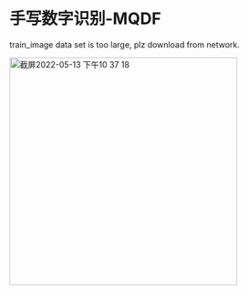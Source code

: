# 手写数字识别-MQDF
train_image data set is too large, plz download from network.

<img width="399" alt="截屏2022-05-13 下午10 37 18" src="https://user-images.githubusercontent.com/103565819/168307067-abd15cfe-008f-415c-9945-0a5f17d0bc5a.png">
